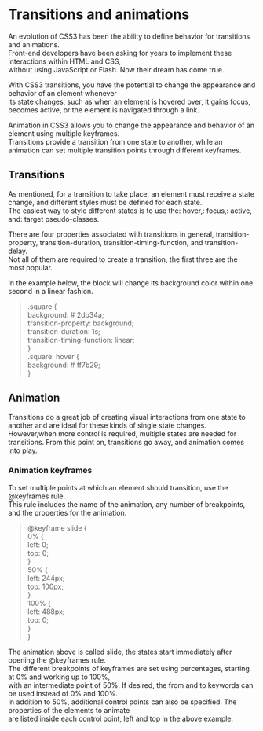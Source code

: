# Transitions and animations     
An evolution of CSS3 has been the ability to define behavior for transitions and animations.     
Front-end developers have been asking for years to implement these interactions within HTML and CSS,     
without using JavaScript or Flash. Now their dream has come true.     
     
          

With CSS3 transitions, you have the potential to change the appearance and behavior of an element whenever     
its state changes, such as when an element is hovered over, it gains focus, becomes active, or the element is navigated through a link.     
     
          

Animation in CSS3 allows you to change the appearance and behavior of an element using multiple keyframes.     
Transitions provide a transition from one state to another, while an animation can set multiple transition points through different keyframes.     
     
          
          

## Transitions   
As mentioned, for a transition to take place, an element must receive a state change, and different styles must be defined for each state.     
The easiest way to style different states is to use the: hover,: focus,: active, and: target pseudo-classes.     



There are four properties associated with transitions in general, transition-property, transition-duration, transition-timing-function, and transition-delay.     
Not all of them are required to create a transition, the first three are the most popular.

In the example below, the block will change its background color within one second in a linear fashion.     

> .square {     
>   background: # 2db34a;      
>   transition-property: background;     
>   transition-duration: 1s;     
>   transition-timing-function: linear;     
> }     
> .square: hover {     
>   background: # ff7b29;      
> }        




## Animation    
Transitions do a great job of creating visual interactions from one state to another and are ideal for these kinds of single state changes.    
However,when more control is required, multiple states are needed for transitions. From this point on, transitions go away, and animation comes into play.     

### Animation keyframes
To set multiple points at which an element should transition, use the @keyframes rule.     
This rule includes the name of the animation, any number of breakpoints, and the properties for the animation.       

> @keyframe slide {  
  0% {  
    left: 0;  
    top: 0;  
  }  
  50% {  
    left: 244px;  
    top: 100px;  
  }  
  100% {  
    left: 488px;  
    top: 0;  
  }  
}        



The animation above is called slide, the states start immediately after opening the @keyframes rule.  
The different breakpoints of keyframes are set using percentages, starting at 0% and working up to 100%,  
with an intermediate point of 50%. If desired, the from and to keywords can be used instead of 0% and 100%.  
In addition to 50%, additional control points can also be specified. The properties of the elements to animate  
are listed inside each control point, left and top in the above example.

